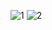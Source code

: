 ![1](https://github.com/cyber-robot1/Mastering-4-critical-SKILLS-using-CPP-17-course/assets/76911827/75147904-0b02-48db-a2e5-bf0878fcbbdf)
![2](https://github.com/cyber-robot1/Mastering-4-critical-SKILLS-using-CPP-17-course/assets/76911827/e923a58d-d013-480a-8862-caa907550075)
